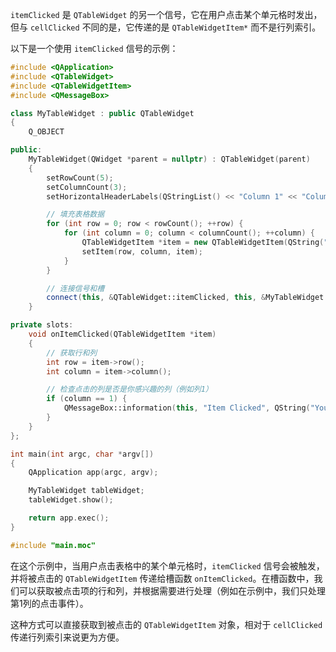 `itemClicked` 是 `QTableWidget` 的另一个信号，它在用户点击某个单元格时发出，但与 `cellClicked` 不同的是，它传递的是 `QTableWidgetItem*` 而不是行列索引。

以下是一个使用 `itemClicked` 信号的示例：

```cpp
#include <QApplication>
#include <QTableWidget>
#include <QTableWidgetItem>
#include <QMessageBox>

class MyTableWidget : public QTableWidget
{
    Q_OBJECT

public:
    MyTableWidget(QWidget *parent = nullptr) : QTableWidget(parent)
    {
        setRowCount(5);
        setColumnCount(3);
        setHorizontalHeaderLabels(QStringList() << "Column 1" << "Column 2" << "Column 3");

        // 填充表格数据
        for (int row = 0; row < rowCount(); ++row) {
            for (int column = 0; column < columnCount(); ++column) {
                QTableWidgetItem *item = new QTableWidgetItem(QString("Item %1,%2").arg(row).arg(column));
                setItem(row, column, item);
            }
        }

        // 连接信号和槽
        connect(this, &QTableWidget::itemClicked, this, &MyTableWidget::onItemClicked);
    }

private slots:
    void onItemClicked(QTableWidgetItem *item)
    {
        // 获取行和列
        int row = item->row();
        int column = item->column();

        // 检查点击的列是否是你感兴趣的列（例如列1）
        if (column == 1) {
            QMessageBox::information(this, "Item Clicked", QString("You clicked: %1").arg(item->text()));
        }
    }
};

int main(int argc, char *argv[])
{
    QApplication app(argc, argv);

    MyTableWidget tableWidget;
    tableWidget.show();

    return app.exec();
}

#include "main.moc"
```

在这个示例中，当用户点击表格中的某个单元格时，`itemClicked` 信号会被触发，并将被点击的 `QTableWidgetItem` 传递给槽函数 `onItemClicked`。在槽函数中，我们可以获取被点击项的行和列，并根据需要进行处理（例如在示例中，我们只处理第1列的点击事件）。

这种方式可以直接获取到被点击的 `QTableWidgetItem` 对象，相对于 `cellClicked` 传递行列索引来说更为方便。